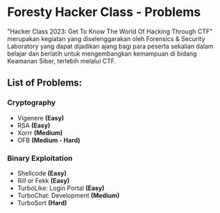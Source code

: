 # Foresty Hacker Class - Problems

<!-- ![banner](banner.png) -->

"Hacker Class 2023: Get To Know The World Of Hacking Through CTF" merupakan kegiatan yang diselenggarakan oleh Forensics & Security Laboratory yang dapat dijadikan ajang bagi para peserta sekalian dalam belajar dan berlatih untuk mengembangkan kemampuan di bidang Keamanan Siber, terlebih melalui CTF.

## List of Problems:

### Cryptography

- Vigenere **(Easy)**
- RSA **(Easy)**
- Xorrr **(Medium)**
- OFB **(Medium - Hard)**

### Binary Exploitation
- Shellcode **(Easy)**
- Rill or Fekk **(Easy)**
- TurboLike: Login Portal **(Easy)**
- TurboChat: Development **(Medium)**
- TurboSort **(Hard)**
